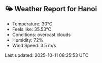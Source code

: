 <!-- WEATHER-START -->
## 🌤 Weather Report for Hanoi

- Temperature: 30°C
- Feels like: 35.53°C
- Conditions: overcast clouds
- Humidity: 72%
- Wind Speed: 3.5 m/s

Last updated: 2025-10-11 08:25:53 UTC
<!-- WEATHER-END -->
